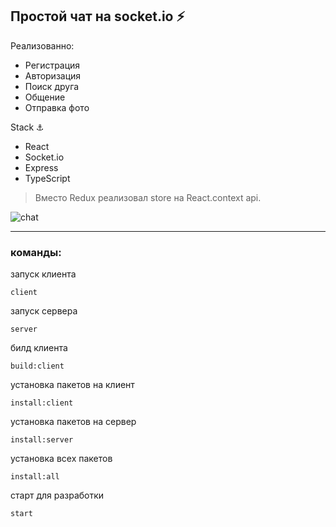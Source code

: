 ## Простой чат на socket.io ⚡

Реализованно:
  * Регистрация 
  * Авторизация
  * Поиск друга
  * Общение
  * Отправка фото

Stack ⚓
* React
* Socket.io
* Express
* TypeScript

> Вместо Redux реализовал store на React.context api.


![chat](https://user-images.githubusercontent.com/58111039/151172830-38279c66-ab01-4b04-84bd-ce6c60405bdb.png)

--------

### команды: 
запуск клиента
```
client
```

запуск сервера
```
server
```

билд клиента
```
build:client
```

установка пакетов на клиент
```
install:client
```

установка пакетов на сервер
```
install:server
```

установка всех пакетов
```
install:all
```

старт для разработки
```
start
```




